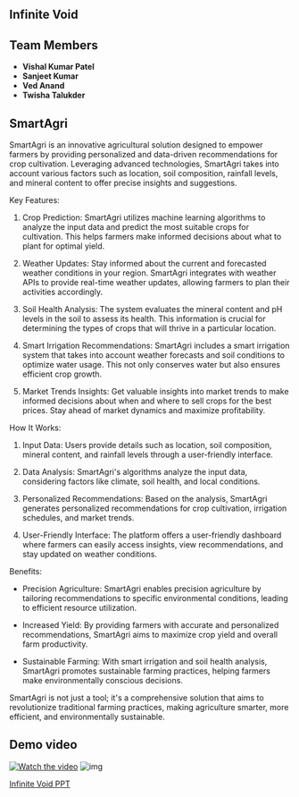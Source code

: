 ## Infinite Void
## Team Members
- **Vishal Kumar Patel** 
- **Sanjeet Kumar**     
- **Ved Anand** 
- **Twisha Talukder**
  
## SmartAgri

SmartAgri is an innovative agricultural solution designed to empower farmers by providing personalized and data-driven recommendations for crop cultivation. Leveraging advanced technologies, SmartAgri takes into account various factors such as location, soil composition, rainfall levels, and mineral content to offer precise insights and suggestions.


 Key Features:

1. Crop Prediction: SmartAgri utilizes machine learning algorithms to analyze the input data and predict the most suitable crops for cultivation. This helps farmers make informed decisions about what to plant for optimal yield.

2. Weather Updates: Stay informed about the current and forecasted weather conditions in your region. SmartAgri integrates with weather APIs to provide real-time weather updates, allowing farmers to plan their activities accordingly.

3. Soil Health Analysis: The system evaluates the mineral content and pH levels in the soil to assess its health. This information is crucial for determining the types of crops that will thrive in a particular location.

4. Smart Irrigation Recommendations: SmartAgri includes a smart irrigation system that takes into account weather forecasts and soil conditions to optimize water usage. This not only conserves water but also ensures efficient crop growth.

5. Market Trends Insights: Get valuable insights into market trends to make informed decisions about when and where to sell crops for the best prices. Stay ahead of market dynamics and maximize profitability.

 How It Works:
1. Input Data: Users provide details such as location, soil composition, mineral content, and rainfall levels through a user-friendly interface.

2. Data Analysis: SmartAgri's algorithms analyze the input data, considering factors like climate, soil health, and local conditions.

3. Personalized Recommendations: Based on the analysis, SmartAgri generates personalized recommendations for crop cultivation, irrigation schedules, and market trends.

4. User-Friendly Interface: The platform offers a user-friendly dashboard where farmers can easily access insights, view recommendations, and stay updated on weather conditions.

 Benefits:
- Precision Agriculture: SmartAgri enables precision agriculture by tailoring recommendations to specific environmental conditions, leading to efficient resource utilization.

- Increased Yield: By providing farmers with accurate and personalized recommendations, SmartAgri aims to maximize crop yield and overall farm productivity.

- Sustainable Farming: With smart irrigation and soil health analysis, SmartAgri promotes sustainable farming practices, helping farmers make environmentally conscious decisions.

SmartAgri is not just a tool; it's a comprehensive solution that aims to revolutionize traditional farming practices, making agriculture smarter, more efficient, and environmentally sustainable.


## Demo video
[![Watch the video](https://www.youtube.com/watch?v=1L_zTavQVMA)](https://www.youtube.com/watch?v=1L_zTavQVMA)
![img](https://github.com/Vkpatel01/SmartAgri/assets/80051906/84617a2b-0db2-44e2-bf0a-87c07728ca44)

[Infinite Void PPT](https://docs.google.com/presentation/d/1F8ISmcdp6ntXoSyKy6noj8mcz6x5VhKa/edit?usp=sharing&ouid=114038942187781102017&rtpof=true&sd=true)




